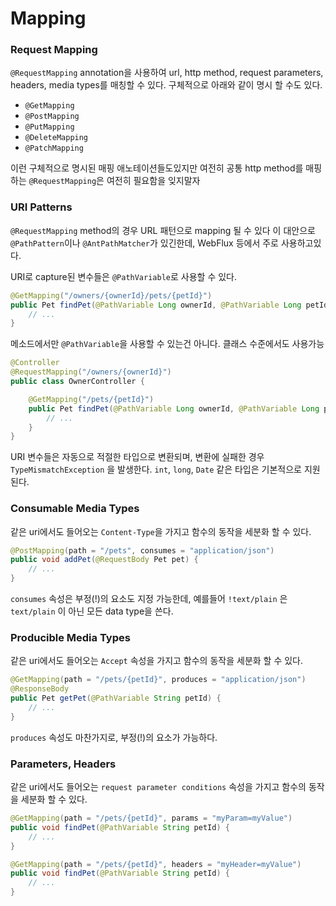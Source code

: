 # Mapping

### Request Mapping

`@RequestMapping` annotation을 사용하여 url, http method, request parameters, headers, media types를 매칭할 수 있다.
구체적으로 아래와 같이 명시 할 수도 있다.

- `@GetMapping`
- `@PostMapping`
- `@PutMapping`
- `@DeleteMapping`
- `@PatchMapping`

이런 구체적으로 명시된 매핑 애노테이션들도있지만 여전히 공통 http method를 매핑하는 `@RequestMapping`은 여전히 필요함을 잊지말자

### URI Patterns

`@RequestMapping` method의 경우 URL 패턴으로 mapping 될 수 있다
이 대안으로 `@PathPattern`이나 `@AntPathMatcher`가 있긴한데, WebFlux 등에서 주로 사용하고있다.

URI로 capture된 변수들은 `@PathVariable`로 사용할 수 있다.
```java
@GetMapping("/owners/{ownerId}/pets/{petId}")
public Pet findPet(@PathVariable Long ownerId, @PathVariable Long petId) {
	// ...
}
```
메소드에서만 `@PathVariable`을 사용할 수 있는건 아니다. 클래스 수준에서도 사용가능
```java
@Controller
@RequestMapping("/owners/{ownerId}")
public class OwnerController {

	@GetMapping("/pets/{petId}")
	public Pet findPet(@PathVariable Long ownerId, @PathVariable Long petId) {
		// ...
	}
}
```

URI 변수들은 자동으로 적절한 타입으로 변환되며, 변환에 실패한 경우 `TypeMismatchException` 을 발생한다. `int`, `long`, `Date` 같은 타입은 기본적으로 지원된다.

### Consumable Media Types
같은 uri에서도 들어오는 `Content-Type`을 가지고 함수의 동작을 세분화 할 수 있다.
```java
@PostMapping(path = "/pets", consumes = "application/json")
public void addPet(@RequestBody Pet pet) {
	// ...
}
```
`consumes` 속성은 부정(!)의 요소도 지정 가능한데,
예를들어 `!text/plain` 은 `text/plain` 이 아닌 모든 data type을 쓴다.

### Producible Media Types
같은 uri에서도 들어오는 `Accept` 속성을 가지고 함수의 동작을 세분화 할 수 있다.
```java
@GetMapping(path = "/pets/{petId}", produces = "application/json")
@ResponseBody
public Pet getPet(@PathVariable String petId) {
	// ...
}
```
`produces` 속성도 마찬가지로, 부정(!)의 요소가 가능하다.

### Parameters, Headers
같은 uri에서도 들어오는 `request parameter conditions` 속성을 가지고 함수의 동작을 세분화 할 수 있다.
```java
@GetMapping(path = "/pets/{petId}", params = "myParam=myValue")
public void findPet(@PathVariable String petId) {
	// ...
}
```
```java
@GetMapping(path = "/pets/{petId}", headers = "myHeader=myValue")
public void findPet(@PathVariable String petId) {
	// ...
}
```